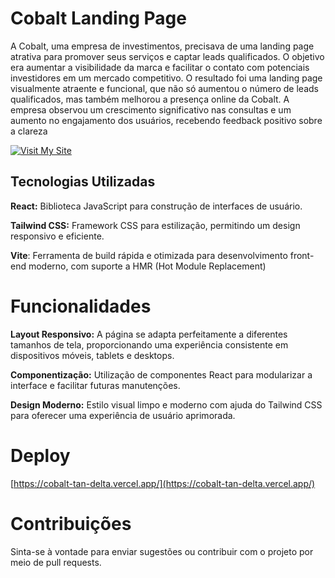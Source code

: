 # Cobalt Landing Page

A Cobalt, uma empresa de investimentos, precisava de uma landing page atrativa para promover seus serviços e captar leads qualificados. O objetivo era aumentar a visibilidade da marca e facilitar o contato com potenciais investidores em um mercado competitivo. O resultado foi uma landing page visualmente atraente e funcional, que não só aumentou o número de leads qualificados, mas também melhorou a presença online da Cobalt. A empresa observou um crescimento significativo nas consultas e um aumento no engajamento dos usuários, recebendo feedback positivo sobre a clareza

[![Visit My Site](https://cdn.discordapp.com/attachments/1285284402749767784/1301884200466518036/cobalt.png?ex=672619a5&is=6724c825&hm=47d617d1f708c299f07dc7acd25c2b557666ae93ceee40c955a841c2a5dc3541&)](https://cobalt-tan-delta.vercel.app/)  

## Tecnologias Utilizadas
**React:** Biblioteca JavaScript para construção de interfaces de usuário. 

**Tailwind CSS:** Framework CSS para estilização, permitindo um design responsivo e eficiente.

**Vite**: Ferramenta de build rápida e otimizada para desenvolvimento front-end moderno, com suporte a HMR (Hot Module Replacement)

# Funcionalidades
**Layout Responsivo:** A página se adapta perfeitamente a diferentes tamanhos de tela, proporcionando uma experiência consistente em dispositivos móveis, tablets e desktops.

**Componentização:** Utilização de componentes React para modularizar a interface e facilitar futuras manutenções.

**Design Moderno:** Estilo visual limpo e moderno com ajuda do Tailwind CSS para oferecer uma experiência de usuário aprimorada.

# Deploy

[https://cobalt-tan-delta.vercel.app/](https://cobalt-tan-delta.vercel.app/)

# Contribuições
Sinta-se à vontade para enviar sugestões ou contribuir com o projeto por meio de pull requests.
